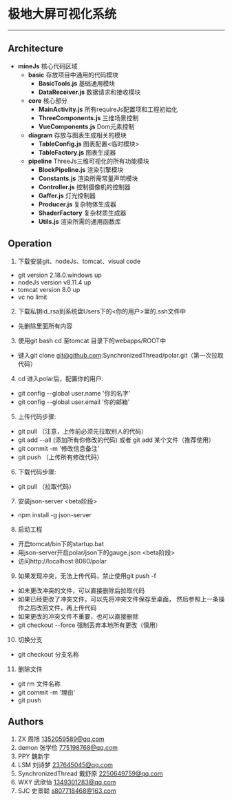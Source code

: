 ﻿# 极地大屏可视化系统

---

## Architecture
- **mineJs** 核心代码区域
  - **basic** 存放项目中通用的代码模块
    - **BasicTools.js** 基础通用模块
    - **DataReceiver.js** 数据请求和接收模块
  - **core** 核心部分
    - **MainActivity.js** 所有requireJs配置项和工程初始化
    - **ThreeComponents.js** 三维场景控制
    - **VueComponents.js** Dom元素控制
  - **diagram** 存放与图表生成相关的模块
    - **TableConfig.js** 图表配置<临时模块>
    - **TableFactory.js** 图表生成器
  - **pipeline** ThreeJs三维可视化的所有功能模块
    - **BlockPipeline.js** 渲染引擎模块
    - **Constants.js** 渲染所需常量声明模块
    - **Controller.js** 控制摄像机的控制器
    - **Gaffer.js** 灯光控制器
    - **Producer.js** 复杂物体生成器
    - **ShaderFactory** 复杂材质生成器
    - **Utils.js** 渲染所需的通用函数库

## Operation
1. 下载安装git、nodeJs、tomcat、visual code
- git version 2.18.0.windows up
- nodeJs version v8.11.4 up
- tomcat version 8.0 up
- vc no limit
2. 下载私钥id_rsa到系统盘Users下的<你的用户>里的.ssh文件中
- 先删除里面所有内容
3. 使用git bash cd 至tomcat 目录下的webapps/ROOT中
- 键入git clone git@github.com:SynchronizedThread/polar.git（第一次拉取代码）
4. cd 进入polar后，配置你的用户:
- git config --global user.name '你的名字'
- git config --global user.email '你的邮箱'
5. 上传代码步骤:
- git pull （注意，上传前必须先拉取别人的代码）
- git add --all (添加所有你修改的代码) 或者 git add 某个文件（推荐使用）
- git commit -m '修改信息备注'
- git push （上传所有修改代码）
6. 下载代码步骤:
- git pull （拉取代码）
7. 安装json-server <beta阶段>
- npm install -g json-server
8. 启动工程
- 开启tomcat/bin下的startup.bat
- 用json-server开启polar/json下的gauge.json <beta阶段>
- 访问http://localhost:8080/polar
9. 如果发现冲突，无法上传代码，禁止使用git push -f
- 如未更改冲突的文件，可以直接删除后拉取代码
- 如果已经更改了冲突文件，可以先将冲突文件保存至桌面，
  然后参照上一条操作之后改回文件，再上传代码
- 如果更改的冲突文件不重要，也可以直接删除
- git checkout --force 强制丢弃本地所有更改（慎用）
10. 切换分支
- git checkout 分支名称
11. 删除文件
- git rm 文件名称
- git commit -m '理由'
- git push

## Authors
1. ZX 周旭 1352059589@qq.com
2. demon 张学俭 775198768@qq.com
3. PPY 魏新宇
4. LSM 刘诗梦 237645045@qq.com
5. SynchronizedThread 戴舒原 2250649759@qq.com
6. WXY  武欣怡  1349301283@qq.com
7. SJC  史景聪  s807718468@163.com

##
